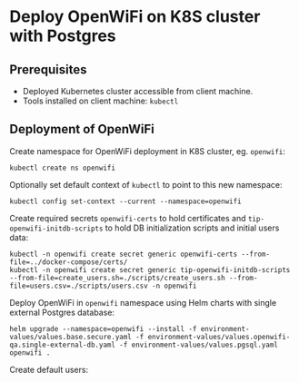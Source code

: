 # Deploy OpenWiFi on K8S cluster with Postgres

## Prerequisites

- Deployed Kubernetes cluster accessible from client machine.
- Tools installed on client machine: `kubectl`

## Deployment of OpenWiFi

Create namespace for OpenWiFi deployment in K8S cluster, eg. `openwifi`:

```
kubectl create ns openwifi
```

Optionally set default context of `kubectl` to point to this new namespace:

```
kubectl config set-context --current --namespace=openwifi
```

Create required secrets `openwifi-certs` to hold certificates and  `tip-openwifi-initdb-scripts` to hold DB initialization scripts and initial users data:

```
kubectl -n openwifi create secret generic openwifi-certs --from-file=../docker-compose/certs/
kubectl -n openwifi create secret generic tip-openwifi-initdb-scripts --from-file=create_users.sh=./scripts/create_users.sh --from-file=users.csv=./scripts/users.csv -n openwifi
```

Deploy OpenWiFi in `openwifi` namespace using Helm charts with single external Postgres database:

```
helm upgrade --namespace=openwifi --install -f environment-values/values.base.secure.yaml -f environment-values/values.openwifi-qa.single-external-db.yaml -f environment-values/values.pgsql.yaml openwifi .
```

Create default users:

